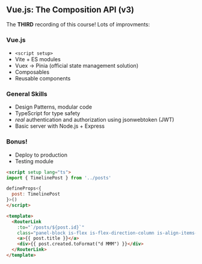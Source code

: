 ## Vue.js: The Composition API (v3)

The **THIRD** recording of this course! Lots of improvments:

### Vue.js
- `<script setup>`
- Vite + ES modules
- Vuex -> Pinia (official state management solution)
- Composables
- Reusable components

### General Skills
- Design Patterns, modular code
- TypeScript for type safety
- *real* authentication and authorization using jsonwebtoken (JWT)
- Basic server with Node.js + Express

### Bonus!
- Deploy to production
- Testing module

```html
<script setup lang="ts">
import { TimelinePost } from '../posts'

defineProps<{
  post: TimelinePost
}>()
</script>

<template>
  <RouterLink
    :to="`/posts/${post.id}`"
    class="panel-block is-flex is-flex-direction-column is-align-items-flex-start"> 
    <a>{{ post.title }}</a>
    <div>{{ post.created.toFormat("d MMM") }}</div>
  </RouterLink>
</template>
```